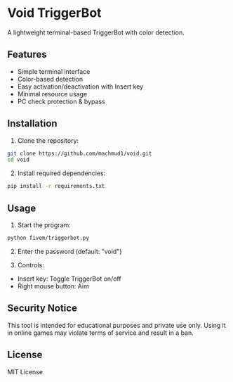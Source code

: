 # Void TriggerBot

A lightweight terminal-based TriggerBot with color detection.

## Features

- Simple terminal interface
- Color-based detection
- Easy activation/deactivation with Insert key
- Minimal resource usage
- PC check protection & bypass

## Installation

1. Clone the repository:
```bash
git clone https://github.com/machmud1/void.git
cd void
```

2. Install required dependencies:
```bash
pip install -r requirements.txt
```

## Usage

1. Start the program:
```bash
python fivem/triggerbot.py
```

2. Enter the password (default: "void")

3. Controls:
- Insert key: Toggle TriggerBot on/off
- Right mouse button: Aim

## Security Notice

This tool is intended for educational purposes and private use only. Using it in online games may violate terms of service and result in a ban.

## License

MIT License 
